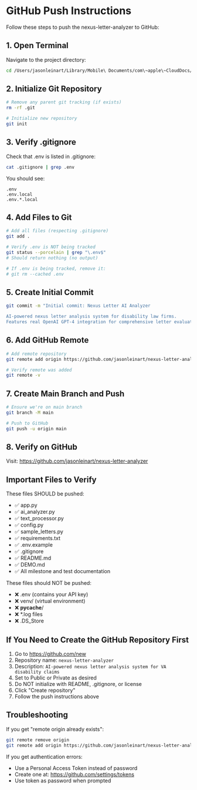 # GitHub Push Instructions

Follow these steps to push the nexus-letter-analyzer to GitHub:

## 1. Open Terminal

Navigate to the project directory:
```bash
cd /Users/jasonleinart/Library/Mobile\ Documents/com\~apple\~CloudDocs/Workspace/AgentProject/nexus-letter-analyzer
```

## 2. Initialize Git Repository

```bash
# Remove any parent git tracking (if exists)
rm -rf .git

# Initialize new repository
git init
```

## 3. Verify .gitignore

Check that .env is listed in .gitignore:
```bash
cat .gitignore | grep .env
```

You should see:
```
.env
.env.local
.env.*.local
```

## 4. Add Files to Git

```bash
# Add all files (respecting .gitignore)
git add .

# Verify .env is NOT being tracked
git status --porcelain | grep "\.env$"
# Should return nothing (no output)

# If .env is being tracked, remove it:
# git rm --cached .env
```

## 5. Create Initial Commit

```bash
git commit -m "Initial commit: Nexus Letter AI Analyzer

AI-powered nexus letter analysis system for disability law firms.
Features real OpenAI GPT-4 integration for comprehensive letter evaluation."
```

## 6. Add GitHub Remote

```bash
# Add remote repository
git remote add origin https://github.com/jasonleinart/nexus-letter-analyzer.git

# Verify remote was added
git remote -v
```

## 7. Create Main Branch and Push

```bash
# Ensure we're on main branch
git branch -M main

# Push to GitHub
git push -u origin main
```

## 8. Verify on GitHub

Visit: https://github.com/jasonleinart/nexus-letter-analyzer

## Important Files to Verify

These files SHOULD be pushed:
- ✅ app.py
- ✅ ai_analyzer.py
- ✅ text_processor.py
- ✅ config.py
- ✅ sample_letters.py
- ✅ requirements.txt
- ✅ .env.example
- ✅ .gitignore
- ✅ README.md
- ✅ DEMO.md
- ✅ All milestone and test documentation

These files should NOT be pushed:
- ❌ .env (contains your API key)
- ❌ venv/ (virtual environment)
- ❌ __pycache__/
- ❌ *.log files
- ❌ .DS_Store

## If You Need to Create the GitHub Repository First

1. Go to https://github.com/new
2. Repository name: `nexus-letter-analyzer`
3. Description: `AI-powered nexus letter analysis system for VA disability claims`
4. Set to Public or Private as desired
5. Do NOT initialize with README, .gitignore, or license
6. Click "Create repository"
7. Follow the push instructions above

## Troubleshooting

If you get "remote origin already exists":
```bash
git remote remove origin
git remote add origin https://github.com/jasonleinart/nexus-letter-analyzer.git
```

If you get authentication errors:
- Use a Personal Access Token instead of password
- Create one at: https://github.com/settings/tokens
- Use token as password when prompted